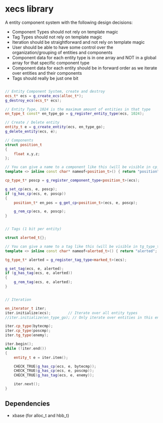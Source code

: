 # xecs library

A entity component system with the following design decisions:

- Component Types should not rely on template magic
- Tag Types should not rely on template magic
- Iteration should be straightforward and not rely on template magic
- User should be able to have some control over the organization/grouping of entities and components
- Component data for each entity type is in one array and NOT in a global array for that specific component type
- Component data for each entity should be in forward order as we iterate over entities and their components
- Tags should really be just one bit

```c++

// Entity Component System, create and destroy
ecs_t* ecs = g_create_ecs(alloc_t*);
g_destroy_ecs(ecs_t* ecs);

// Entity Type, 1024 is the maximum amount of entities in that type
en_type_t const* en_type_go = g_register_entity_type(ecs, 1024);

// Create / Delete entity
entity_t e = g_create_entity(ecs, en_type_go);
g_delete_entity(ecs, e);

// Components
struct position_t
{
    float x,y,z;
};

// You can give a name to a component like this (will be visible in cp_type_t)
template <> inline const char* nameof<position_t>() { return "position"; }

cp_type_t* poscp = g_register_component_type<position_t>(ecs);

g_set_cp(ecs, e, poscp);
if (g_has_cp(ecs, e, poscp))
{
    position_t* en_pos = g_get_cp<position_t>(ecs, e, poscp);

    g_rem_cp(ecs, e, poscp);
}


// Tags (1 bit per entity)

struct alerted_t{};

// You can give a name to a tag like this (will be visible in tg_type_t)
template <> inline const char* nameof<alerted_t>() { return "alerted"; }

tg_type_t* alerted = g_register_tag_type<marked_t>(ecs);

g_set_tag(ecs, e, alerted);
if (g_has_tag(ecs, e, alerted))
{
    g_rem_tag(ecs, e, alerted);
}


// Iteration

en_iterator_t iter;
iter.initialize(ecs);        // Iterate over all entity types
//iter.initialize(en_type_go); // Only iterate over entities in this entity type

iter.cp_type(bytecmp);
iter.cp_type(poscmp);
iter.tg_type(enemy);

iter.begin();
while (!iter.end())
{
    entity_t e = iter.item();

    CHECK_TRUE(g_has_cp(ecs, e, bytecmp));
    CHECK_TRUE(g_has_cp(ecs, e, poscmp));
    CHECK_TRUE(g_has_tag(ecs, e, enemy));

    iter.next();
}


```

## Dependencies

- xbase (for alloc_t and hbb_t)

